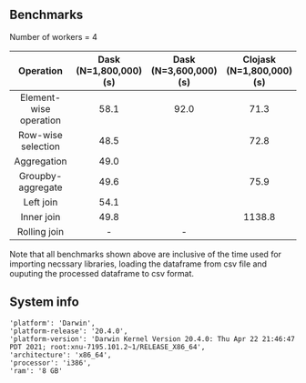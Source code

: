 ## Benchmarks

Number of workers = 4

| Operation | Dask (N=1,800,000) (s) | Dask (N=3,600,000) (s) | Clojask (N=1,800,000) (s) | Clojask (N=3,600,000) (s) |
| :---:   | :-: | :-: | :-: | :-: |
| Element-wise operation | 58.1 | 92.0 | 71.3 | 133.3 |
| Row-wise selection | 48.5 | | 72.8 | |
| Aggregation | 49.0 | | | |
| Groupby-aggregate | 49.6 | | 75.9 | |
| Left join | 54.1 | | | |
| Inner join | 49.8 | | 1138.8 | |
| Rolling join | - | - | | |

Note that all benchmarks shown above are inclusive of the time used for importing necssary libraries, loading the dataframe from csv file and ouputing the processed dataframe to csv format.


## System info
```
'platform': 'Darwin',
'platform-release': '20.4.0',
'platform-version': 'Darwin Kernel Version 20.4.0: Thu Apr 22 21:46:47 PDT 2021; root:xnu-7195.101.2~1/RELEASE_X86_64',
'architecture': 'x86_64',
'processor': 'i386',
'ram': '8 GB'
```
